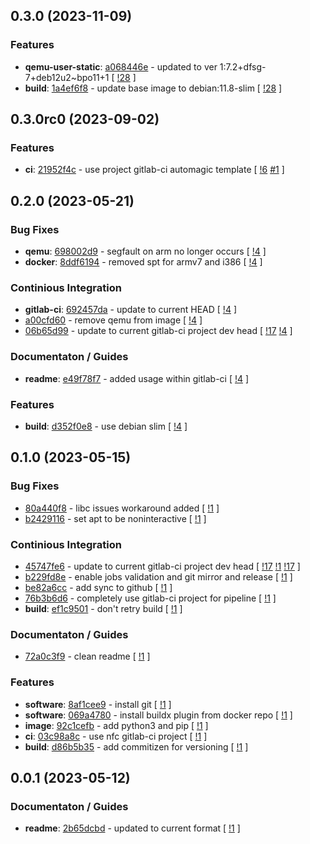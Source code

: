 ## 0.3.0 (2023-11-09)

### Features

- **qemu-user-static**: [a068446e](https://gitlab.com/nofusscomputing/projects/docker-buildx-qemu/-/commit/a068446e26b9a936e0e26f3095db119cf177f5a1) - updated to ver 1:7.2+dfsg-7+deb12u2~bpo11+1 [ [!28](https://gitlab.com/nofusscomputing/projects/docker-buildx-qemu/-/merge_requests/28) ]
- **build**: [1a4ef6f8](https://gitlab.com/nofusscomputing/projects/docker-buildx-qemu/-/commit/1a4ef6f888d16ab2eb62e4c39c6c0125658da004) - update base image to debian:11.8-slim [ [!28](https://gitlab.com/nofusscomputing/projects/docker-buildx-qemu/-/merge_requests/28) ]

## 0.3.0rc0 (2023-09-02)

### Features

- **ci**: [21952f4c](https://gitlab.com/nofusscomputing/projects/docker-buildx-qemu/-/commit/21952f4cf0d08d877ce4bd443024a2de6c0ceb77) - use project gitlab-ci automagic template [ [!6](https://gitlab.com/nofusscomputing/projects/docker-buildx-qemu/-/merge_requests/6) [#1](https://gitlab.com/nofusscomputing/projects/docker-buildx-qemu/-/issues/1) ]

## 0.2.0 (2023-05-21)

### Bug Fixes

- **qemu**: [698002d9](https://gitlab.com/nofusscomputing/projects/docker-buildx-qemu/-/commit/698002d9f48f7ca1f033aeec2fc848646f177e6d) - segfault on arm no longer occurs [ [!4](https://gitlab.com/nofusscomputing/projects/docker-buildx-qemu/-/merge_requests/4) ]
- **docker**: [8ddf6194](https://gitlab.com/nofusscomputing/projects/docker-buildx-qemu/-/commit/8ddf6194c41a0f0991d7a66b9730f77c64c99c68) - removed spt for armv7 and i386 [ [!4](https://gitlab.com/nofusscomputing/projects/docker-buildx-qemu/-/merge_requests/4) ]

### Continious Integration

- **gitlab-ci**: [692457da](https://gitlab.com/nofusscomputing/projects/docker-buildx-qemu/-/commit/692457da01e5efa149ddbe16a3415880e3b60beb) - update to current HEAD [ [!4](https://gitlab.com/nofusscomputing/projects/docker-buildx-qemu/-/merge_requests/4) ]
- [a00cfd60](https://gitlab.com/nofusscomputing/projects/docker-buildx-qemu/-/commit/a00cfd60b887a0354638c97608b513f4cdafacd7) - remove qemu from image [ [!4](https://gitlab.com/nofusscomputing/projects/docker-buildx-qemu/-/merge_requests/4) ]
- [06b65d99](https://gitlab.com/nofusscomputing/projects/docker-buildx-qemu/-/commit/06b65d9919a6f0007cc347a75de6ab805635a4a9) - update to current gitlab-ci project dev head [ [!17](https://gitlab.com/nofusscomputing/projects/docker-buildx-qemu/-/merge_requests/17) [!4](https://gitlab.com/nofusscomputing/projects/docker-buildx-qemu/-/merge_requests/4) ]

### Documentaton / Guides

- **readme**: [e49f78f7](https://gitlab.com/nofusscomputing/projects/docker-buildx-qemu/-/commit/e49f78f712ea84f7d411e8916b1a7f8b87b26e22) - added usage within gitlab-ci [ [!4](https://gitlab.com/nofusscomputing/projects/docker-buildx-qemu/-/merge_requests/4) ]

### Features

- **build**: [d352f0e8](https://gitlab.com/nofusscomputing/projects/docker-buildx-qemu/-/commit/d352f0e899d5da43a23ebe25167718f947149cf4) - use debian slim [ [!4](https://gitlab.com/nofusscomputing/projects/docker-buildx-qemu/-/merge_requests/4) ]

## 0.1.0 (2023-05-15)

### Bug Fixes

- [80a440f8](https://gitlab.com/nofusscomputing/projects/docker-buildx-qemu/-/commit/80a440f855757c3d3e2b058fbd39fe2fc4484fb3) - libc issues workaround added [ [!1](https://gitlab.com/nofusscomputing/projects/docker-buildx-qemu/-/merge_requests/1) ]
- [b2429116](https://gitlab.com/nofusscomputing/projects/docker-buildx-qemu/-/commit/b24291165772b415800a68dd40e048ce666af0be) - set apt to be noninteractive [ [!1](https://gitlab.com/nofusscomputing/projects/docker-buildx-qemu/-/merge_requests/1) ]

### Continious Integration

- [45747fe6](https://gitlab.com/nofusscomputing/projects/docker-buildx-qemu/-/commit/45747fe6e0d54c3168cf90764952b756b21edf65) - update to current gitlab-ci project dev head [ [!17](https://gitlab.com/nofusscomputing/projects/docker-buildx-qemu/-/merge_requests/17) [!1](https://gitlab.com/nofusscomputing/projects/docker-buildx-qemu/-/merge_requests/1) [!17](https://gitlab.com/nofusscomputing/projects/docker-buildx-qemu/-/merge_requests/17) ]
- [b229fd8e](https://gitlab.com/nofusscomputing/projects/docker-buildx-qemu/-/commit/b229fd8eb9a06d7a09e6538777b7e27938ff2ac6) - enable jobs validation and git mirror and release [ [!1](https://gitlab.com/nofusscomputing/projects/docker-buildx-qemu/-/merge_requests/1) ]
- [be82a6cc](https://gitlab.com/nofusscomputing/projects/docker-buildx-qemu/-/commit/be82a6cc90508ff628768657024c53cac9745bb4) - add sync to github [ [!1](https://gitlab.com/nofusscomputing/projects/docker-buildx-qemu/-/merge_requests/1) ]
- [76b3b6d6](https://gitlab.com/nofusscomputing/projects/docker-buildx-qemu/-/commit/76b3b6d6c11672b579106e5911fa67b8fcdb3a7e) - completely use gitlab-ci project for pipeline [ [!1](https://gitlab.com/nofusscomputing/projects/docker-buildx-qemu/-/merge_requests/1) ]
- **build**: [ef1c9501](https://gitlab.com/nofusscomputing/projects/docker-buildx-qemu/-/commit/ef1c9501f51c9e4d969e66e9d488181dcc36c76b) - don't retry build [ [!1](https://gitlab.com/nofusscomputing/projects/docker-buildx-qemu/-/merge_requests/1) ]

### Documentaton / Guides

- [72a0c3f9](https://gitlab.com/nofusscomputing/projects/docker-buildx-qemu/-/commit/72a0c3f9d7f0cbdb4da49437242eba7d0d3e339f) - clean readme [ [!1](https://gitlab.com/nofusscomputing/projects/docker-buildx-qemu/-/merge_requests/1) ]

### Features

- **software**: [8af1cee9](https://gitlab.com/nofusscomputing/projects/docker-buildx-qemu/-/commit/8af1cee94657544b07f14103b257e04b57f0b781) - install git [ [!1](https://gitlab.com/nofusscomputing/projects/docker-buildx-qemu/-/merge_requests/1) ]
- **software**: [069a4780](https://gitlab.com/nofusscomputing/projects/docker-buildx-qemu/-/commit/069a47808a44b0cd1b23e2b526e28aca688406b0) - install buildx plugin from docker repo [ [!1](https://gitlab.com/nofusscomputing/projects/docker-buildx-qemu/-/merge_requests/1) ]
- **image**: [92c1cefb](https://gitlab.com/nofusscomputing/projects/docker-buildx-qemu/-/commit/92c1cefb9550ec526d3149edb33d43e25dcdfd75) - add python3 and pip [ [!1](https://gitlab.com/nofusscomputing/projects/docker-buildx-qemu/-/merge_requests/1) ]
- **ci**: [03c98a8c](https://gitlab.com/nofusscomputing/projects/docker-buildx-qemu/-/commit/03c98a8c814e0b26fb67949b96374fc6a35944a9) - use nfc gitlab-ci project [ [!1](https://gitlab.com/nofusscomputing/projects/docker-buildx-qemu/-/merge_requests/1) ]
- **build**: [d86b5b35](https://gitlab.com/nofusscomputing/projects/docker-buildx-qemu/-/commit/d86b5b35df494dfbc332b41035d2acf40d6fe1b4) - add commitizen for versioning [ [!1](https://gitlab.com/nofusscomputing/projects/docker-buildx-qemu/-/merge_requests/1) ]

## 0.0.1 (2023-05-12)

### Documentaton / Guides

- **readme**: [2b65dcbd](https://gitlab.com/nofusscomputing/projects/docker-buildx-qemu/-/commit/2b65dcbdeda1b29517735a3d87fcd2ba1014acaa) - updated to current format [ [!1](https://gitlab.com/nofusscomputing/projects/docker-buildx-qemu/-/merge_requests/1) ]
